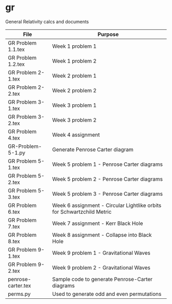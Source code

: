 # gr
General Relativity calcs and documents

| File | Purpose |
| ------------------------- | ----------------------------|
| GR Problem 1.1.tex | Week 1 problem 1 | 
| GR Problem 1.2.tex | Week 1 problem 2 | 
| GR Problem 2-1.tex | Week 2 problem 1 | 
| GR Problem 2-2.tex | Week 2 problem 2 | 
| GR Problem 3-1.tex | Week 3 problem 1 | 
| GR Problem 3-2.tex | Week 3 problem 2 | 
| GR Problem 4.tex | Week 4 assignment | 
| GR-Problem-5-1.py | Generate Penrose Carter diagram | 
| GR Problem 5-1.tex | Week 5 problem 1 - Penrose Carter diagrams | 
| GR Problem 5-2.tex |  Week 5 problem 2 - Penrose Carter diagrams | 
| GR Problem 5-3.tex |  Week 5 problem 3 - Penrose Carter diagrams | 
| GR Problem 6.tex | Week 6 assignment - Circular Lightlike orbits for Schwartzchild Metric | 
| GR Problem 7.tex | Week 7 assignment - Kerr Black Hole | 
| GR Problem 8.tex | Week 8 assignment - Collapse into Black Hole | 
| GR Problem 9-1.tex | Week 9 problem 1 - Gravitational Waves | 
| GR Problem 9-2.tex | Week 9 problem 2 - Gravitational Waves | 
| penrose-carter.tex | Sample code to generate Penrose-Carter diagrams | 
| perms.py |  Used to generate odd and even permutations | 
